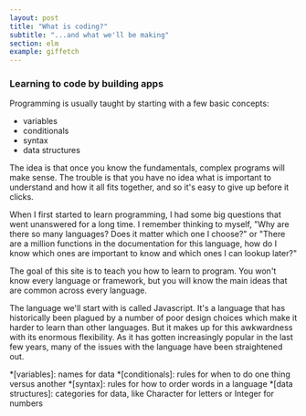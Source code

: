 ```yaml
---
layout: post
title: "What is coding?"
subtitle: "...and what we'll be making"
section: elm
example: giffetch
---
```


### Learning to code by building apps

Programming is usually taught by starting with a few basic concepts:

  * variables
  * conditionals
  * syntax
  * data structures

The idea is that once you know the fundamentals, complex programs will make sense. The trouble is that you have no idea what is important to understand and how it all fits together, and so it's easy to give up before it clicks.

When I first started to learn programming, I had some big questions that went unanswered for a long time. I remember thinking to myself, "Why are there so many languages? Does it matter which one I choose?" or "There are a million functions in the documentation for this language, how do I know which ones are important to know and which ones I can lookup later?"

The goal of this site is to teach you how to learn to program. You won't know every language or framework, but you will know the main ideas that are common across every language.

<!-- Instead of starting with syntax, we'll build an app that gets GIFs and draws them on the page. -->

<!-- We'll be teaching by example so that you know why you need to understand each idea. Oh, and I'm just going to set your expectations before we begin: there's simply *no way* to understand everything your first time through. Too many concepts are dependent on one another, they can't all be explained in isolation. That's a big part of the reason learning to program feels so difficult when you first start. You think you should be understanding everything that's being said, when really you're not expected to. You will pick it up in time. Just remember that the feeling of confusion is your friend: it means you're *learning*. The only way to learn is by repetition. Not rote memorization, but repetition - slowly growing in knowledge over time. -->

<!-- Lots of courses teach programming using a single language, say Python or Java. The benefit is that you can become comfortable with one way of doing things. But I actually think this is a mistake for new developers. If you have only been exposed to one language, you waste a lot of time trying to make the problem fit into your language's way of doing things, when you could solve it easily using another language or technique. -->

<!-- We'll learn enough of a few languages to understand the core problem solving techniques that are common between every language and then start to see how different languages are better at solving different problems. -->

The language we'll start with is called Javascript. It's a language that has historically been plagued by a number of poor design choices which make it harder to learn than other languages. But it makes up for this awkwardness with its enormous flexibility. As it has gotten increasingly popular in the last few years, many of the issues with the language have been straightened out.

*[variables]: names for data
*[conditionals]: rules for when to do one thing versus another
*[syntax]: rules for how to order words in a language
*[data structures]: categories for data, like Character for letters or Integer for numbers
